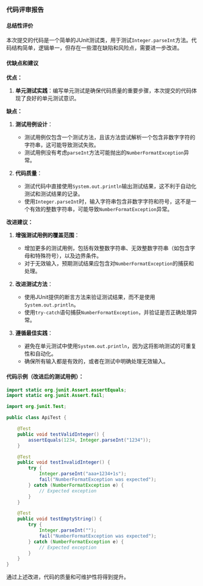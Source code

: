 ### 代码评审报告

#### 总结性评价
本次提交的代码是一个简单的JUnit测试类，用于测试`Integer.parseInt`方法。代码结构简单，逻辑单一，但存在一些潜在缺陷和风险点，需要进一步改进。

#### 优缺点和建议

**优点：**
1. **单元测试实践**：编写单元测试是确保代码质量的重要步骤，本次提交的代码体现了良好的单元测试意识。

**缺点：**
1. **测试用例设计**：
   - 测试用例仅包含一个测试方法，且该方法尝试解析一个包含非数字字符的字符串，这可能导致测试失败。
   - 测试用例没有考虑`parseInt`方法可能抛出的`NumberFormatException`异常。

2. **代码质量**：
   - 测试代码中直接使用`System.out.println`输出测试结果，这不利于自动化测试和测试结果的记录。
   - 使用`Integer.parseInt`时，输入字符串包含非数字字符和符号，这不是一个有效的整数字符串，可能导致`NumberFormatException`异常。

**改进建议：**
1. **增强测试用例的覆盖范围**：
   - 增加更多的测试用例，包括有效整数字符串、无效整数字符串（如包含字母和特殊符号），以及边界条件。
   - 对于无效输入，预期测试结果应包含对`NumberFormatException`的捕获和处理。

2. **改进测试方法**：
   - 使用JUnit提供的断言方法来验证测试结果，而不是使用`System.out.println`。
   - 使用`try-catch`语句捕获`NumberFormatException`，并验证是否正确处理异常。

3. **遵循最佳实践**：
   - 避免在单元测试中使用`System.out.println`，因为这将影响测试的可重复性和自动化。
   - 确保所有输入都是有效的，或者在测试中明确处理无效输入。

#### 代码示例（改进后的测试用例）：

```java
import static org.junit.Assert.assertEquals;
import static org.junit.Assert.fail;

import org.junit.Test;

public class ApiTest {

    @Test
    public void testValidInteger() {
        assertEquals(1234, Integer.parseInt("1234"));
    }

    @Test
    public void testInvalidInteger() {
        try {
            Integer.parseInt("aaa+1234+1s");
            fail("NumberFormatException was expected");
        } catch (NumberFormatException e) {
            // Expected exception
        }
    }

    @Test
    public void testEmptyString() {
        try {
            Integer.parseInt("");
            fail("NumberFormatException was expected");
        } catch (NumberFormatException e) {
            // Expected exception
        }
    }
}
```

通过上述改进，代码的质量和可维护性将得到提升。